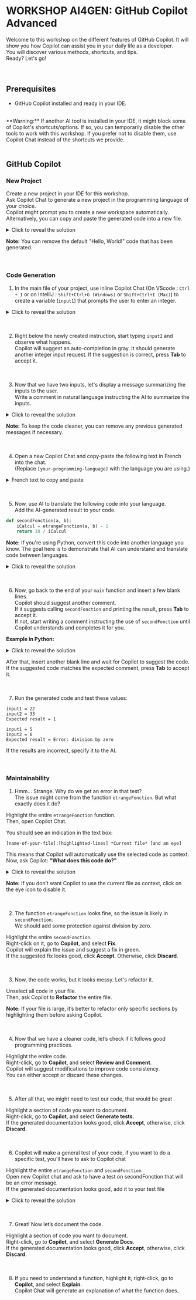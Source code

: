 # WORKSHOP AI4GEN: GitHub Copilot Advanced

Welcome to this workshop on the different features of GitHub Copilot. It will show you how Copilot can assist you in your daily life as a developer.<br>You will discover various methods, shortcuts, and tips.<br>Ready? Let's go!  
<br><br>

## Prerequisites  
- GitHub Copilot installed and ready in your IDE.  
<br>  
**Warning:** If another AI tool is installed in your IDE, it might block some of Copilot's shortcuts/options. If so, you can temporarily disable the other tools to work with this workshop. If you prefer not to disable them, use Copilot Chat instead of the shortcuts we provide.  
<br><br>

## GitHub Copilot

### New Project  
Create a new project in your IDE for this workshop.<br>Ask Copilot Chat to generate a new project in the programming language of your choice.<br>
Copilot might prompt you to create a new workspace automatically. Alternatively, you can copy and paste the generated code into a new file.  

<details>  
    <summary>Click to reveal the solution</summary>  
    Generate a project in [Your-programming-language]  
</details>  

**Note:** You can remove the default "Hello, World!" code that has been generated.  
<br><br>

### Code Generation  

1) In the main file of your project, use inline Copilot Chat (On VScode : `Ctrl + I` or on IntelliJ : `Shift+Ctrl+G (Windows)` or `Shift+Ctrl+I (Mac)`) to create a variable (`input1`) that prompts the user to enter an integer.  

<details>  
    <summary>Click to reveal the solution</summary>  
    Write in [Your-programming-language] a code snippet that takes an integer from the user and stores it in `input1`.  
</details>  
<br><br>

2) Right below the newly created instruction, start typing `input2` and observe what happens.  
Copilot will suggest an auto-completion in gray. It should generate another integer input request. If the suggestion is correct, press **Tab** to accept it.  
<br><br>

3) Now that we have two inputs, let's display a message summarizing the inputs to the user.  
Write a comment in natural language instructing the AI to summarize the inputs.  

<details>  
    <summary>Click to reveal the solution</summary>  
    [your-programming-language-comment-shortcut (// or # or others)] your message  
    **Examples:**  
    - In Java, JavaScript, C#:  
      ```  
      // Write a message that summarizes the two user inputs  
      ```  
    - In Python:  
      ```  
      # Write a message that summarizes the two user inputs  
      ```  
</details>  

**Note:** To keep the code cleaner, you can remove any previous generated messages if necessary.  
<br><br>

4) Open a new Copilot Chat and copy-paste the following text in French into the chat.  
(Replace `[your-programming-language]` with the language you are using.)  

<details>  
    <summary>French text to copy and paste</summary>  
    Créer une fonction en [your-programming-language] qui se nommera "etrangeFonction" et qui calculera le plus grand diviseur commun entre deux variables passées en paramètres, puis retournera la valeur. Dans cette fonction, n’écris aucun commentaire et utilise uniquement des noms de variables abstraits. Je veux seulement cette fonction, sans aucun autre code autour.  
</details>  
<br><br>

5) Now, use AI to translate the following code into your language.  
Add the AI-generated result to your code.  

```python  
def secondFonction(a, b):  
    iCalcul = etrangeFonction(a, b) - 1  
    return 10 / iCalcul  
```  

**Note:** If you're using Python, convert this code into another language you know. The goal here is to demonstrate that AI can understand and translate code between languages.  

<details>  
    <summary>Click to reveal the solution</summary>  
    Rewrite this code from Python to [your-programming-language]:  
    ```python  
    def secondFonction(a, b):  
        iCalcul = etrangeFonction(a, b) - 1  
        return 10 / iCalcul  
    ```  
</details>  
<br><br>

6) Now, go back to the end of your `main` function and insert a few blank lines.  
Copilot should suggest another comment.  
If it suggests calling `secondFonction` and printing the result, press **Tab** to accept it.  
If not, start writing a comment instructing the use of `secondFonction` until Copilot understands and completes it for you.  

**Example in Python:**  

<details>  
    <summary>Click to reveal the solution</summary>  
    ```python  
    # Call the second function with the two inputs as parameters  
    # and print the result  
    ```  
</details>  

After that, insert another blank line and wait for Copilot to suggest the code. If the suggested code matches the expected comment, press **Tab** to accept it.  
<br><br>

7) Run the generated code and test these values:  

```
input1 = 22  
input2 = 33  
Expected result = 1  
```

```
input1 = 5  
input2 = 6  
Expected result = Error: division by zero  
```

If the results are incorrect, specify it to the AI.  
<br><br>

### Maintainability  

1) Hmm... Strange. Why do we get an error in that test?  
The issue might come from the function `etrangeFonction`. But what exactly does it do?  

Highlight the entire `etrangeFonction` function.  
Then, open Copilot Chat.  

You should see an indication in the text box:  

```
[name-of-your-file]:[highlighted-lines] *Current file* [and an eye]
```

This means that Copilot will automatically use the selected code as context.  
Now, ask Copilot: **"What does this code do?"**  

<details>  
    <summary>Click to reveal the solution</summary>  
    The function `etrangeFonction` calculates the greatest common divisor (GCD) of two numbers.  
</details>  

**Note:** If you don’t want Copilot to use the current file as context, click on the eye icon to disable it.  
<br><br>

2) The function `etrangeFonction` looks fine, so the issue is likely in `secondFonction`.  
We should add some protection against division by zero.  

Highlight the entire `secondFonction`.  
Right-click on it, go to **Copilot**, and select **Fix**.  
Copilot will explain the issue and suggest a fix in green.  
If the suggested fix looks good, click **Accept**. Otherwise, click **Discard**.  
<br><br>

3) Now, the code works, but it looks messy. Let's refactor it.  

Unselect all code in your file.  
Then, ask Copilot to **Refactor** the entire file.  

**Note:** If your file is large, it’s better to refactor only specific sections by highlighting them before asking Copilot.  
<br><br>

4) Now that we have a cleaner code, let’s check if it follows good programming practices.  

Highlight the entire code.  
Right-click, go to **Copilot**, and select **Review and Comment**.  
Copilot will suggest modifications to improve code consistency.  
You can either accept or discard these changes.  
<br><br>

5) After all that, we might need to test our code, that would be great

Highlight a section of code you want to document.  
Right-click, go to **Copilot**, and select **Generate tests**.  
If the generated documentation looks good, click **Accept**, otherwise, click **Discard**.  
<br><br>

6) Copilot will make a general test of your code, if you want to do a specific test, you'll have to ask to Copilot chat

Highlight the entire `etrangeFonction` and `secondFonction`.  
Open new Copilot chat and ask to have a test on secondFonction that will be an error message.  
If the generated documentation looks good, add it to your test file  
<details>  
    <summary>Click to reveal the solution</summary>  
    Generate test on secondFonction where the result is an error
</details>  
<br><br>

7) Great! Now let’s document the code.  

Highlight a section of code you want to document.  
Right-click, go to **Copilot**, and select **Generate Docs**.  
If the generated documentation looks good, click **Accept**, otherwise, click **Discard**.  
<br><br>

8) If you need to understand a function, highlight it, right-click, go to **Copilot**, and select **Explain**.  
Copilot Chat will generate an explanation of what the function does.  
<br><br>

